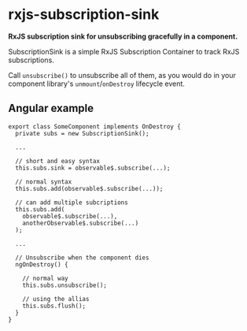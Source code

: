 # rxjs-subscription-sink
**RxJS subscription sink for unsubscribing gracefully in a component.**

SubscriptionSink is a simple RxJS Subscription Container to track RxJS subscriptions.

Call `unsubscribe()` to unsubscribe all of them, as you would do 
in your component library's `unmount`/`onDestroy` lifecycle event.

## Angular example
```
export class SomeComponent implements OnDestroy {
  private subs = new SubscriptionSink();

  ...

  // short and easy syntax
  this.subs.sink = observable$.subscribe(...);  

  // normal syntax
  this.subs.add(observable$.subscribe(...)); 

  // can add multiple subcriptions
  this.subs.add( 
    observable$.subscribe(...),
    anotherObservable$.subscribe(...)
  ); 

  ...

  // Unsubscribe when the component dies
  ngOnDestroy() {

    // normal way
    this.subs.unsubscribe();

    // using the allias
    this.subs.flush();
  }
}
```
